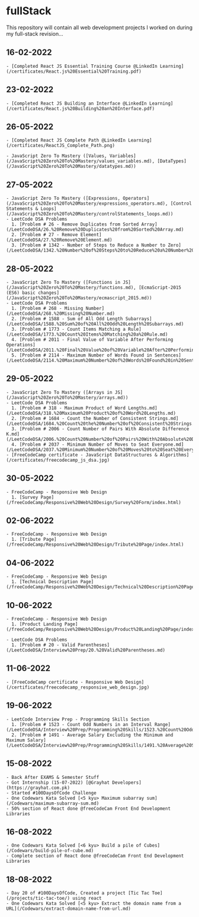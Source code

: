 # fullStack

This repository will contain all web development projects I worked on during my full-stack revision...

## 16-02-2022

    - [Completed React JS Essential Training Course @LinkedIn Learning](/certificates/React.js%20Essential%20Training.pdf)

## 23-02-2022

    - [Completed React JS Building an Interface @LinkedIn Learning](/certificates/React.js%20Building%20an%20Interface.pdf)
  

## 26-05-2022

    - [Completed React JS Complete Path @LinkedIn Learning](/certificates/ReactJS_Complete_Path.png)

    - JavaScript Zero To Mastery ([Values, Variables](/JavaScript%20Zero%20To%20Mastery/values_variables.md), [DataTypes](/JavaScript%20Zero%20To%20Mastery/datatypes.md))


## 27-05-2022

    - JavaScript Zero To Mastery ([Expressions, Operators](/JavaScript%20Zero%20To%20Mastery/expressions_operators.md), [Control Statements & Loops](/JavaScript%20Zero%20To%20Mastery/controlStatements_loops.md))
    - LeetCode DSA Problems 
      1. [Problem # 26 - Remove Duplicates from Sorted Array](/LeetCodeDSA/26.%20Remove%20Duplicates%20from%20Sorted%20Array.md)
      2. [Problem # 27 - Remove Element](/LeetCodeDSA/27.%20Remove%20Element.md)
      3. [Problem # 1342 - Number of Steps to Reduce a Number to Zero](/LeetCodeDSA/1342.%20Number%20of%20Steps%20to%20Reduce%20a%20Number%20to%20Zero.md)

## 28-05-2022

    - JavaScript Zero To Mastery ([Functions in JS](/JavaScript%20Zero%20To%20Mastery/functions.md), [EcmaScript-2015 (ES6) basic changes](/JavaScript%20Zero%20To%20Mastery/ecmascript_2015.md))
    - LeetCode DSA Problems
      1. [Problem # 268 - Missing Number](/LeetCodeDSA/268.%20Missing%20Number.md) 
      2. [Problem # 1588 - Sum of All Odd Length Subarrays](/LeetCodeDSA/1588.%20Sum%20of%20All%20Odd%20Length%20Subarrays.md) 
      3. [Problem # 1773 - Count Items Matching a Rule](/LeetCodeDSA/1773.%20Count%20Items%20Matching%20a%20Rule.md) 
      4. [Problem # 2011 - Final Value of Variable After Performing Operations](/LeetCodeDSA/2011.%20Final%20Value%20of%20Variable%20After%20Performing%20Operations.md) 
      5. [Problem # 2114 - Maximum Number of Words Found in Sentences](/LeetCodeDSA/2114.%20Maximum%20Number%20of%20Words%20Found%20in%20Sentences.md) 

## 29-05-2022

    - JavaScript Zero To Mastery ([Arrays in JS](/JavaScript%20Zero%20To%20Mastery/arrays.md))
    - LeetCode DSA Problems
      1. [Problem # 318 - Maximum Product of Word Lengths.md](/LeetCodeDSA/318.%20Maximum%20Product%20of%20Word%20Lengths.md) 
      2. [Problem # 1684 - Count the Number of Consistent Strings.md](/LeetCodeDSA/1684.%20Count%20the%20Number%20of%20Consistent%20Strings.md) 
      3. [Problem # 2006 - Count Number of Pairs With Absolute Difference K.md](/LeetCodeDSA/2006.%20Count%20Number%20of%20Pairs%20With%20Absolute%20Difference%20K.md) 
      4. [Problem # 2037 - Minimum Number of Moves to Seat Everyone.md](/LeetCodeDSA/2037.%20Minimum%20Number%20of%20Moves%20to%20Seat%20Everyone.md)
    - [FreeCodeCamp certificate - JavaScript DataStructures & Algorithms](/certificates/freecodecamp_js_dsa.jpg)

## 30-05-2022

    - FreeCodeCamp - Responsive Web Design 
      1. [Survey Page](/freeCodeCamp/Responsive%20Web%20Design/Survey%20Form/index.html)

## 02-06-2022

    - FreeCodeCamp - Responsive Web Design 
      1. [Tribute Page](/freeCodeCamp/Responsive%20Web%20Design/Tribute%20Page/index.html)

## 04-06-2022

    - FreeCodeCamp - Responsive Web Design 
      1. [Technical Description Page](/freeCodeCamp/Responsive%20Web%20Design/Technical%20Description%20Page/index.html)

## 10-06-2022

    - FreeCodeCamp - Responsive Web Design 
      1. [Product Landing Page](/freeCodeCamp/Responsive%20Web%20Design/Product%20Landing%20Page/index.html)

    - LeetCode DSA Problems
      1. [Problem # 20 - Valid Parentheses](/LeetCodeDSA/Interview%20Prep/20.%20Valid%20Parentheses.md)

## 11-06-2022

    - [FreeCodeCamp certificate - Responsive Web Design](/certificates/freecodecamp_responsive_web_design.jpg)

## 19-06-2022

    - LeetCode Interview Prep - Programming Skills Section
      1. [Problem # 1523 - Count Odd Numbers in an Interval Range](/LeetCodeDSA/Interview%20Prep/Programming%20Skills/1523.%20Count%20Odd%20Numbers%20in%20an%20Interval%20Range.md)
      2. [Problem # 1491 - Average Salary Excluding the Minimum and Maximum Salary](/LeetCodeDSA/Interview%20Prep/Programming%20Skills/1491.%20Average%20Salary%20Excluding%20the%20Minimum%20and%20Maximum%20Salary.md)

## 15-08-2022

    - Back After EXAMS & Semester Stuff
    - Got Internship (15-07-2022) [@Grayhat Developers](https://grayhat.com.pk)
    - Started #100DaysOfCode Challenge
    - One Codewars Kata Solved [<5 kyu> Maximum subarray sum](/Codewars/maximum-subarray-sum.md)
    - 50% section of React done @freeCodeCam Front End Development Libraries

## 16-08-2022

    - One Codewars Kata Solved [<6 kyu> Build a pile of Cubes](/Codewars/build-pile-of-cube.md)
    - Complete section of React done @freeCodeCam Front End Development Libraries

## 18-08-2022

    - Day 20 of #100DaysOfCode, Created a project [Tic Tac Toe](/projects/tic-tac-toe/) using react
    - One Codewars Kata Solved [<5 kyu> Extract the domain name from a URL](/Codewars/extract-domain-name-from-url.md)
